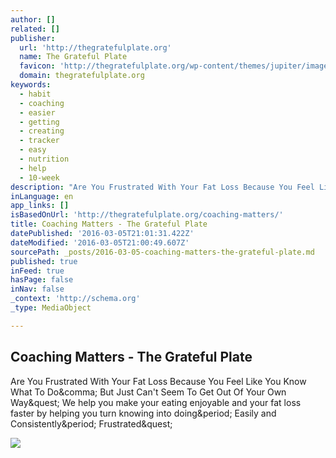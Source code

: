 ```yaml
---
author: []
related: []
publisher:
  url: 'http://thegratefulplate.org'
  name: The Grateful Plate
  favicon: 'http://thegratefulplate.org/wp-content/themes/jupiter/images/favicon.png'
  domain: thegratefulplate.org
keywords:
  - habit
  - coaching
  - easier
  - getting
  - creating
  - tracker
  - easy
  - nutrition
  - help
  - 10-week
description: "Are You Frustrated With Your Fat Loss Because You Feel Like You Know What To Do, But Just Can't Seem To Get Out Of Your Own Way? We help you make your eating enjoyable and your fat loss faster by helping you turn knowing into doing. Easily and Consistently. Frustrated?"
inLanguage: en
app_links: []
isBasedOnUrl: 'http://thegratefulplate.org/coaching-matters/'
title: Coaching Matters - The Grateful Plate
datePublished: '2016-03-05T21:01:31.422Z'
dateModified: '2016-03-05T21:00:49.607Z'
sourcePath: _posts/2016-03-05-coaching-matters-the-grateful-plate.md
published: true
inFeed: true
hasPage: false
inNav: false
_context: 'http://schema.org'
_type: MediaObject

---
```

<article style=""><h1>Coaching Matters - The Grateful Plate</h1><p>Are You Frustrated With Your Fat Loss Because You Feel Like You Know What To Do&amp;comma; But Just Can't Seem To Get Out Of Your Own Way&amp;quest; We help you make your eating enjoyable and your fat loss faster by helping you turn knowing into doing&amp;period; Easily and Consistently&amp;period; Frustrated&amp;quest;</p><img src="http://thegratefulplate.org/wp-content/uploads/2015/10/whycoaching-1024x886.jpg" /></article>